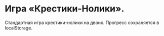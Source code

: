 # Игра «Крестики-Нолики».

Стандартная игра крестики-нолики на двоих.
Прогресс сохраняется в localStorage.
